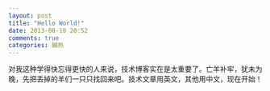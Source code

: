 ```yaml
---
layout: post
title: "Hello World!"
date: 2013-08-19 20:52
comments: true
categories: 脑热 
---
```

对我这种学得快忘得更快的人来说，技术博客实在是太重要了。亡羊补牢，犹未为晚，先把丢掉的羊们一只只找回来吧。技术文章用英文，其他用中文，现在开始！

